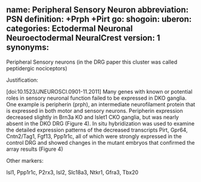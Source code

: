 name: Peripheral Sensory Neuron
abbreviation: PSN
definition: +Prph +Pirt
go:
shogoin: 
uberon:
categories: Ectodermal Neuronal Neuroectodermal NeuralCrest
version: 1
synonyms:
---

Peripheral Sensory neurons (in the DRG paper this cluster was called peptidergic nociceptors)

Justification:

[doi:10.1523/JNEUROSCI.0901-11.2011] Many genes with known or potential roles in sensory neuronal function failed to be expressed in DKO ganglia. One example is peripherin (prph), an intermediate neurofilament protein that is expressed in both motor and sensory neurons. Peripherin expression decreased slightly in Brn3a KO and Islet1 CKO ganglia, but was nearly absent in the DKO DRG (Figure 4). In situ hybridization was used to examine the detailed expression patterns of the decreased transcripts Pirt, Gpr64, Cntn2/Tag1, Fgf13, Ppp1r1c, all of which were strongly expressed in the control DRG and showed changes in the mutant embryos that confirmed the array results (Figure 4)

Other markers:

Isl1, Ppp1r1c, P2rx3, Isl2, Slc18a3, Ntkr1, Gfra3, Tbx20
